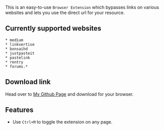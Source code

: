 This is an easy-to-use `Browser Extension` which bypasses links on various websites and lets you use the direct url for your resource.

## Currently supported websites

    * medium
    * linkvertise
    * bonsaihd
    * justpasteit
    * pastelink
    * rentry
    * forums.*

## Download link

Head over to [My Github Page](https://amitsingh-007.github.io/bypass-links/) and download for your browser.

## Features

* Use `Ctrl+M` to toggle the extension on any page.